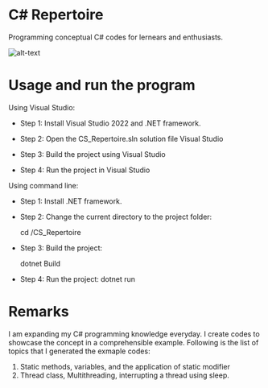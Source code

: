# C# Repertoire 
Programming conceptual C# codes for lernears and enthusiasts. 

![alt-text](https://github.com/nimamasoumi/Java_Repertoire/blob/main/cs.jpg?raw=true)


# Usage and run the program #

Using Visual Studio:
- Step 1:
  Install Visual Studio 2022 and .NET framework.
  
- Step 2:
  Open the CS_Repertoire.sln solution file Visual Studio
  
- Step 3:
  Build the project using Visual Studio

- Step 4: 
  Run the project in Visual Studio

Using command line:
- Step 1:
  Install .NET framework.

- Step 2:
  Change the current directory to the project folder:
  
  cd <Your-Directory>/CS_Repertoire
  
- Step 3:
  Build the project:
  
  dotnet Build
  
- Step 4:
  Run the project:
  dotnet run

  

# Remarks #

I am expanding my C# programming knowledge everyday. I create codes to showcase the concept in a comprehensible example. Following is the list of topics that I generated the exmaple codes:

1. Static methods, variables, and the application of static modifier
2. Thread class, Multithreading, interrupting a thread using sleep.

